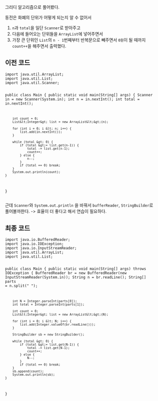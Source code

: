 <p>그리디 알고리즘으로 풀어봤다.</p>
<p>동전은 화폐의 단위가 어떻게 되는지 알 수 없어서 </p>
<ol>
<li><code>n</code>과 <code>total</code>을 일단 <code>Scanner</code>로 받아주고 </li>
<li>다음에 들어오는 단위들을 <code>ArrayList</code>에 넣어주면서</li>
<li>가장 큰 단위인 <code>List</code>의 <code>n - 1</code>번째부터 반복문으로 빼주면서 <code>0원</code>이 될 때까지 <code>count++</code>을 해주면서 출력했다.</li>
</ol>
<h2 id="이전-코드">이전 코드</h2>
<pre><code class="language-java">import java.util.ArrayList;
import java.util.List;
import java.util.Scanner;

public class Main {
    public static void main(String[] args) {
        Scanner in = new Scanner(System.in);
        int n = in.nextInt();
        int total = in.nextInt();

        int count = 0;
        List&lt;Integer&gt; list = new ArrayList&lt;&gt;(n);

        for (int i = 0; i &lt; n; i++) {
            list.add(in.nextInt());
        }

        while (total &gt; 0) {
            if (total &gt;= list.get(n-1)) {
                total -= list.get(n-1);
                count++;
            } else {
                n--;
            }
            if (total == 0) break;
        }
        System.out.println(count);
    }
}</code></pre>
<p>근데 <code>Scanner</code>와 <code>System.out.println</code> 을 바꿔서 <code>bufferReader</code>, <code>StringBuilder</code>로 풀어볼까한다. -&gt; 효율이 더 좋다고 해서 연습이 필요하다.</p>
<h2 id="최종-코드">최종 코드</h2>
<pre><code class="language-java">import java.io.BufferedReader;
import java.io.IOException;
import java.io.InputStreamReader;
import java.util.ArrayList;
import java.util.List;

public class Main {
    public static void main(String[] args) throws IOException {
        BufferedReader br = new BufferedReader(new InputStreamReader(System.in));
        String n = br.readLine();
        String[] parts = n.split(&quot; &quot;);

        int N = Integer.parseInt(parts[0]);
        int total = Integer.parseInt(parts[1]);

        int count = 0;
        List&lt;Integer&gt; list = new ArrayList&lt;&gt;(N);

        for (int i = 0; i &lt; N; i++) {
            list.add(Integer.valueOf(br.readLine()));
        }

        StringBuilder sb = new StringBuilder();

        while (total &gt; 0) {
            if (total &gt;= list.get(N-1)) {
                total -= list.get(N-1);
                count++;
            } else {
                N--;
            }
            if (total == 0) break;
        }
        sb.append(count);
        System.out.println(sb);
    }
}</code></pre>